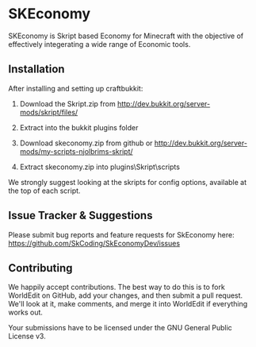 SKEconomy
=========

SKEconomy is Skript based Economy for Minecraft with the objective of effectively 
integerating a wide range of Economic tools.


Installation
-------------------------------------

After installing and setting up craftbukkit:

1. Download the Skript.zip from http://dev.bukkit.org/server-mods/skript/files/

2. Extract into the bukkit plugins folder

3. Download skeconomy.zip from github or http://dev.bukkit.org/server-mods/my-scripts-njolbrims-skript/

4. Extract skeconomy.zip into plugins\Skript\scripts

We strongly suggest looking at the skripts for config options, available at the top of each script.


Issue Tracker & Suggestions
-------------

Please submit bug reports and feature requests for SkEconomy here:
https://github.com/SkCoding/SkEconomyDev/issues


Contributing
------------

We happily accept contributions. The best way to do this is to fork
WorldEdit on GitHub, add your changes, and then submit a pull request. We'll
look at it, make comments, and merge it into WorldEdit if everything
works out.

Your submissions have to be licensed under the GNU General Public License v3.